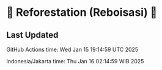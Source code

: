 
# 🌳 Reforestation (Reboisasi) 🌲

## Last Updated

GitHub Actions time: Wed Jan 15 19:14:59 UTC 2025

Indonesia/Jakarta time: Thu Jan 16 02:14:59 WIB 2025
